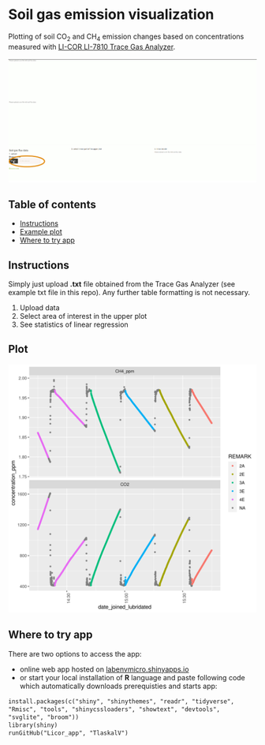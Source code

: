 # Soil gas emission visualization
Plotting of soil CO<sub>2</sub> and CH<sub>4</sub> emission changes based on concentrations measured with [LI-COR LI-7810 Trace Gas Analyzer](https://www.licor.com/env/products/soil_flux/LI-7810).


<div align="left">
    <img src="/gif_app.gif?raw=true" width="1000px"</img>
</div>


## Table of contents

* [Instructions](#instructions)
* [Example plot](#example-plot)
* [Where to try app](#where-to-try-app)

## Instructions
Simply just upload **.txt** file obtained from the Trace Gas Analyzer (see example txt file in this repo). Any further table formatting is not necessary.

1. Upload data
2. Select area of interest in the upper plot
3. See statistics of linear regression

## Plot

<div align="left">
    <img src="/example_plot.png?raw=true" width="600px"</img>
</div>

## Where to try app

There are two options to access the app:
* online web app hosted on [labenvmicro.shinyapps.io](https://labenvmicro.shinyapps.io/Licor_emissions_app/)
* or start your local installation of **R** language and paste following code which automatically downloads prerequisties and starts app:
```
install.packages(c("shiny", "shinythemes", "readr", "tidyverse", "Rmisc", "tools", "shinycssloaders", "showtext", "devtools", "svglite", "broom"))
library(shiny)
runGitHub("Licor_app", "TlaskalV")
```
